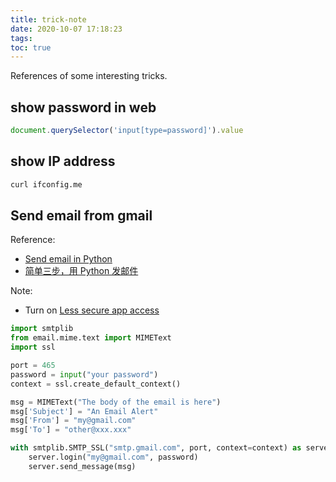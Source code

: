 ```yaml
---
title: trick-note
date: 2020-10-07 17:18:23
tags:
toc: true
---
```


References of some interesting tricks.

## show password in web

```javascript
document.querySelector('input[type=password]').value
```

## show IP address

```bash
curl ifconfig.me
```

## Send email from gmail

Reference:

- [Send email in Python](https://julien.danjou.info/sending-emails-in-python-tutorial-code-examples/)
- [简单三步，用 Python 发邮件](https://zhuanlan.zhihu.com/p/24180606)

Note:

- Turn on [Less secure app access](https://myaccount.google.com/lesssecureapps)

```python
import smtplib
from email.mime.text import MIMEText
import ssl

port = 465
password = input("your password")
context = ssl.create_default_context()

msg = MIMEText("The body of the email is here")
msg['Subject'] = "An Email Alert"
msg['From'] = "my@gmail.com"
msg['To'] = "other@xxx.xxx"

with smtplib.SMTP_SSL("smtp.gmail.com", port, context=context) as server:
    server.login("my@gmail.com", password)
    server.send_message(msg)
```
